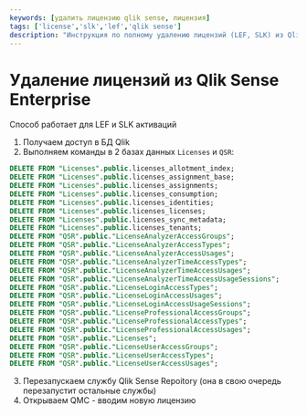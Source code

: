 ```yaml
---
keywords: [удалить лицензию qlik sense, лицензия]
tags: ['license','slk','lef','qlik sense']
description: "Инструкция по полному удалению лицензий (LEF, SLK) из Qlik Sense Enterprise. SQL-скрипты и шаги для очистки информации о лицензиях из базы данных Qlik."
---
```


# Удаление лицензий из Qlik Sense Enterprise

Способ работает для LEF и SLK активаций

1. Получаем доступ в БД Qlik
2. Выполняем команды в 2 базах данных `Licenses` и `QSR`:
```sql
DELETE FROM "Licenses".public.licenses_allotment_index;
DELETE FROM "Licenses".public.licenses_assignment_base;
DELETE FROM "Licenses".public.licenses_assignments;
DELETE FROM "Licenses".public.licenses_consumption;
DELETE FROM "Licenses".public.licenses_identities;
DELETE FROM "Licenses".public.licenses_licenses;
DELETE FROM "Licenses".public.licenses_sync_metadata;
DELETE FROM "Licenses".public.licenses_tenants;
DELETE FROM "QSR".public."LicenseAnalyzerAccessGroups";
DELETE FROM "QSR".public."LicenseAnalyzerAccessTypes";
DELETE FROM "QSR".public."LicenseAnalyzerAccessUsages";
DELETE FROM "QSR".public."LicenseAnalyzerTimeAccessTypes";
DELETE FROM "QSR".public."LicenseAnalyzerTimeAccessUsages";
DELETE FROM "QSR".public."LicenseAnalyzerTimeAccessUsageSessions";
DELETE FROM "QSR".public."LicenseLoginAccessTypes";
DELETE FROM "QSR".public."LicenseLoginAccessUsages";
DELETE FROM "QSR".public."LicenseLoginAccessUsageSessions";
DELETE FROM "QSR".public."LicenseProfessionalAccessGroups";
DELETE FROM "QSR".public."LicenseProfessionalAccessTypes";
DELETE FROM "QSR".public."LicenseProfessionalAccessUsages";
DELETE FROM "QSR".public."Licenses";
DELETE FROM "QSR".public."LicenseUserAccessGroups";
DELETE FROM "QSR".public."LicenseUserAccessTypes";
DELETE FROM "QSR".public."LicenseUserAccessUsages";
```
3. Перезапускаем службу Qlik Sense Repoitory (она в свою очередь перезапустит остальные службы)
4. Открываем QMC - вводим новую лицензию
